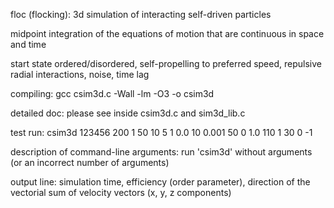 floc (flocking): 3d simulation of interacting self-driven particles

midpoint integration of the equations of motion that are continuous in space and time

start state ordered/disordered, self-propelling to preferred speed, repulsive radial interactions, noise, time lag

compiling: gcc csim3d.c -Wall -lm -O3 -o csim3d

detailed doc: please see inside csim3d.c and sim3d_lib.c

test run: csim3d 123456 200 1 50 10 5 1 0.0 10 0.001 50 0 1.0 110 1 30 0 -1

description of command-line arguments: run 'csim3d' without arguments (or an incorrect number of arguments)

output line: simulation time, efficiency (order parameter), direction of the vectorial sum of velocity vectors (x, y, z components)

